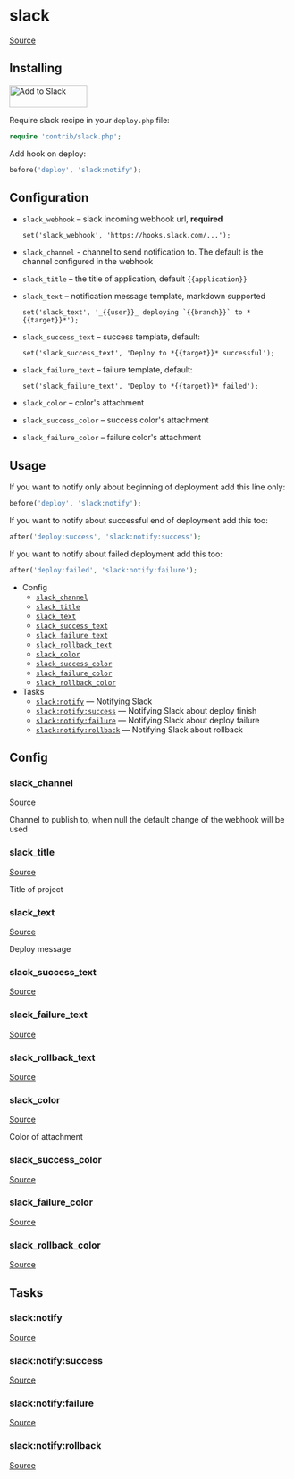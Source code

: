 <!-- DO NOT EDIT THIS FILE! -->
<!-- Instead edit contrib/slack.php -->
<!-- Then run bin/docgen -->

# slack

[Source](/contrib/slack.php)


## Installing

<a href="https://slack.com/oauth/authorize?&client_id=113734341365.225973502034&scope=incoming-webhook"><img alt="Add to Slack" height="40" width="139" src="https://platform.slack-edge.com/img/add_to_slack.png" srcset="https://platform.slack-edge.com/img/add_to_slack.png 1x, https://platform.slack-edge.com/img/add_to_slack@2x.png 2x" /></a>

Require slack recipe in your `deploy.php` file:

```php
require 'contrib/slack.php';
```

Add hook on deploy:

```php
before('deploy', 'slack:notify');
```

## Configuration

- `slack_webhook` – slack incoming webhook url, **required**
  ```
  set('slack_webhook', 'https://hooks.slack.com/...');
  ```
- `slack_channel` - channel to send notification to. The default is the channel configured in the webhook
- `slack_title` – the title of application, default `{{application}}`
- `slack_text` – notification message template, markdown supported
  ```
  set('slack_text', '_{{user}}_ deploying `{{branch}}` to *{{target}}*');
  ```
- `slack_success_text` – success template, default:
  ```
  set('slack_success_text', 'Deploy to *{{target}}* successful');
  ```
- `slack_failure_text` – failure template, default:
  ```
  set('slack_failure_text', 'Deploy to *{{target}}* failed');
  ```

- `slack_color` – color's attachment
- `slack_success_color` – success color's attachment
- `slack_failure_color` – failure color's attachment

## Usage

If you want to notify only about beginning of deployment add this line only:

```php
before('deploy', 'slack:notify');
```

If you want to notify about successful end of deployment add this too:

```php
after('deploy:success', 'slack:notify:success');
```

If you want to notify about failed deployment add this too:

```php
after('deploy:failed', 'slack:notify:failure');
```



* Config
  * [`slack_channel`](#slack_channel)
  * [`slack_title`](#slack_title)
  * [`slack_text`](#slack_text)
  * [`slack_success_text`](#slack_success_text)
  * [`slack_failure_text`](#slack_failure_text)
  * [`slack_rollback_text`](#slack_rollback_text)
  * [`slack_color`](#slack_color)
  * [`slack_success_color`](#slack_success_color)
  * [`slack_failure_color`](#slack_failure_color)
  * [`slack_rollback_color`](#slack_rollback_color)
* Tasks
  * [`slack:notify`](#slacknotify) — Notifying Slack
  * [`slack:notify:success`](#slacknotifysuccess) — Notifying Slack about deploy finish
  * [`slack:notify:failure`](#slacknotifyfailure) — Notifying Slack about deploy failure
  * [`slack:notify:rollback`](#slacknotifyrollback) — Notifying Slack about rollback

## Config
### slack_channel
[Source](https://github.com/deployphp/deployer/search?q=%22slack_channel%22+in%3Afile+language%3Aphp+path%3Acontrib+filename%3Aslack.php)

Channel to publish to, when null the default change of the webhook will be used

### slack_title
[Source](https://github.com/deployphp/deployer/search?q=%22slack_title%22+in%3Afile+language%3Aphp+path%3Acontrib+filename%3Aslack.php)

Title of project

### slack_text
[Source](https://github.com/deployphp/deployer/search?q=%22slack_text%22+in%3Afile+language%3Aphp+path%3Acontrib+filename%3Aslack.php)

Deploy message

### slack_success_text
[Source](https://github.com/deployphp/deployer/search?q=%22slack_success_text%22+in%3Afile+language%3Aphp+path%3Acontrib+filename%3Aslack.php)



### slack_failure_text
[Source](https://github.com/deployphp/deployer/search?q=%22slack_failure_text%22+in%3Afile+language%3Aphp+path%3Acontrib+filename%3Aslack.php)



### slack_rollback_text
[Source](https://github.com/deployphp/deployer/search?q=%22slack_rollback_text%22+in%3Afile+language%3Aphp+path%3Acontrib+filename%3Aslack.php)



### slack_color
[Source](https://github.com/deployphp/deployer/search?q=%22slack_color%22+in%3Afile+language%3Aphp+path%3Acontrib+filename%3Aslack.php)

Color of attachment

### slack_success_color
[Source](https://github.com/deployphp/deployer/search?q=%22slack_success_color%22+in%3Afile+language%3Aphp+path%3Acontrib+filename%3Aslack.php)



### slack_failure_color
[Source](https://github.com/deployphp/deployer/search?q=%22slack_failure_color%22+in%3Afile+language%3Aphp+path%3Acontrib+filename%3Aslack.php)



### slack_rollback_color
[Source](https://github.com/deployphp/deployer/search?q=%22slack_rollback_color%22+in%3Afile+language%3Aphp+path%3Acontrib+filename%3Aslack.php)




## Tasks
### slack:notify
[Source](https://github.com/deployphp/deployer/search?q=%22slack%3Anotify%22+in%3Afile+language%3Aphp+path%3Acontrib+filename%3Aslack.php)



### slack:notify:success
[Source](https://github.com/deployphp/deployer/search?q=%22slack%3Anotify%3Asuccess%22+in%3Afile+language%3Aphp+path%3Acontrib+filename%3Aslack.php)



### slack:notify:failure
[Source](https://github.com/deployphp/deployer/search?q=%22slack%3Anotify%3Afailure%22+in%3Afile+language%3Aphp+path%3Acontrib+filename%3Aslack.php)



### slack:notify:rollback
[Source](https://github.com/deployphp/deployer/search?q=%22slack%3Anotify%3Arollback%22+in%3Afile+language%3Aphp+path%3Acontrib+filename%3Aslack.php)



